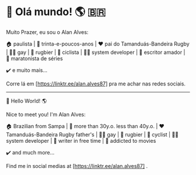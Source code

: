 # :wave: Olá mundo! :earth_americas: :brazil: #
 
Muito Prazer, eu sou o Alan Alves:

:house: paulista | :eyes: trinta-e-poucos-anos | :heart: pai do Tamanduás-Bandeira Rugby | :rainbow_flag: gay | :rugby_football: rugbier | :bicyclist: ciclista | :man_technologist: system developer | :open_book: escritor amador | :movie_camera: maratonista de séries

:heavy_check_mark: e muito mais...
 
Corre lá em [https://linktr.ee/alan.alves87] pra me achar nas redes sociais.

-----------------------------------------

:wave: Hello World! :earth_americas:
 
Nice to meet you! I'm Alan Alves:

:house: Brazilian from Sampa | :eyes: more than 30y.o. less than 40y.o. | :heart: Tamanduás-Bandeira Rugby father's | :rainbow_flag: gay | :rugby_football: rugbier | :bicyclist: cyclist | :man_technologist: system developer | :open_book: writer in free time | :movie_camera: addicted to movies

:heavy_check_mark: and much more...

Find me in social medias at [https://linktr.ee/alan.alves87] .
